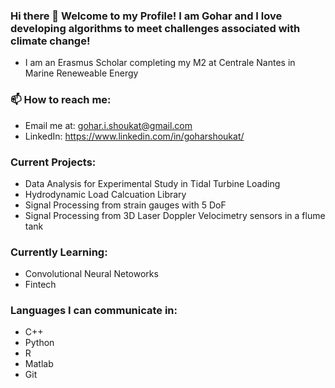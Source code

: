 ### Hi there 👋 Welcome to my Profile! I am Gohar and I love developing algorithms to meet challenges associated with climate change!

- I am an Erasmus Scholar completing my M2 at Centrale Nantes in Marine Reneweable Energy

### 📫 How to reach me: 
- Email me at: gohar.i.shoukat@gmail.com
- LinkedIn: https://www.linkedin.com/in/goharshoukat/

### Current Projects:
- Data Analysis for Experimental Study in Tidal Turbine Loading
- Hydrodynamic Load Calcuation Library
- Signal Processing from strain gauges with 5 DoF
- Signal Processing from 3D Laser Doppler Velocimetry sensors in a flume tank

### Currently Learning:
- Convolutional Neural Netoworks
- Fintech

### Languages I can communicate in:
- C++
- Python
- R
- Matlab
- Git

<!--
**goharShoukat/goharShoukat** is a ✨ _special_ ✨ repository because its `README.md` (this file) appears on your GitHub profile.

Here are some ideas to get you started:

- 🔭 I’m currently working on 
- 🌱 I’m currently learning ...
- 👯 I’m looking to collaborate on ...
- 🤔 I’m looking for help with ...
- 💬 Ask me about ...
- 
- 😄 Pronouns: ...
- ⚡ Fun fact: ...
-->
